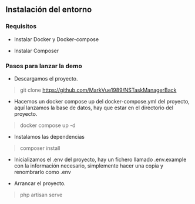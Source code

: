 ## Instalación del entorno

### Requisitos

- Instalar Docker y Docker-compose

- Instalar Composer

### Pasos para lanzar la demo

- Descargamos el proyecto.

> git clone https://github.com/MarkVue1989/NSTaskManagerBack

- Hacemos un docker compose up del docker-compose.yml del proyecto, aquí lanzamos la base de datos, hay que estar en el directorio del proyecto.

> docker compose up -d

- Instalamos las dependencias

> composer install

- Inicializamos el .env del proyecto, hay un fichero llamado .env.example con la información necesario, simplemente hacer una copia y renombrarlo como .env

- Arrancar el proyecto.

> php artisan serve

